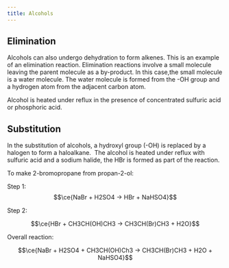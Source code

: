 ```yaml
---
title: Alcohols
---
```


## Elimination
Alcohols can also undergo dehydration to form alkenes. This is an example of an elimination reaction. Elimination reactions involve a small molecule leaving the parent molecule as a by-product. In this case,the small molecule is a water molecule. The water molecule is formed from the -OH group and a hydrogen atom from the adjacent carbon atom.

  

Alcohol is heated under reflux in the presence of concentrated sulfuric acid or phosphoric acid.

## Substitution
In the substitution of alcohols, a hydroxyl group (-OH) is replaced by a halogen to form a haloalkane.  The alcohol is heated under reflux with sulfuric acid and a sodium halide, the HBr is formed as part of the reaction.

To make 2-bromopropane from propan-2-ol:

Step 1:
$$\ce{NaBr + H2SO4 -> HBr + NaHSO4}$$

Step 2:

$$\ce{HBr + CH3CH(OH)CH3 -> CH3CH(Br)CH3 + H2O}$$

Overall reaction:

$$\ce{NaBr + H2SO4 + CH3CH(OH)Ch3 -> CH3CH(Br)CH3 + H2O + NaHSO4}$$
